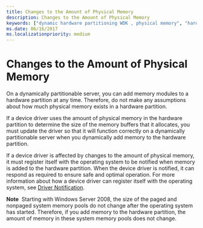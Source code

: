 ```yaml
---
title: Changes to the Amount of Physical Memory
description: Changes to the Amount of Physical Memory
keywords: ["dynamic hardware partitioning WDK , physical memory", "hardware partitioning WDK dynamic , physical memory", "partitions WDK dynamic hardware , physical memory", "physical memory WDK dynamic hardware partitioning", "memory WDK dynamic hardware partitioning"]
ms.date: 06/16/2017
ms.localizationpriority: medium
---
```


# Changes to the Amount of Physical Memory


On a dynamically partitionable server, you can add memory modules to a hardware partition at any time. Therefore, do not make any assumptions about how much physical memory exists in a hardware partition.

If a device driver uses the amount of physical memory in the hardware partition to determine the size of the memory buffers that it allocates, you must update the driver so that it will function correctly on a dynamically partitionable server when you dynamically add memory to the hardware partition.

If a device driver is affected by changes to the amount of physical memory, it must register itself with the operating system to be notified when memory is added to the hardware partition. When the device driver is notified, it can respond as required to ensure safe and optimal operation. For more information about how a device driver can register itself with the operating system, see [Driver Notification](introduction-to-driver-notification.md).

**Note**  Starting with Windows Server 2008, the size of the paged and nonpaged system memory pools do not change after the operating system has started. Therefore, if you add memory to the hardware partition, the amount of memory in these system memory pools does not change.

 

 

 




